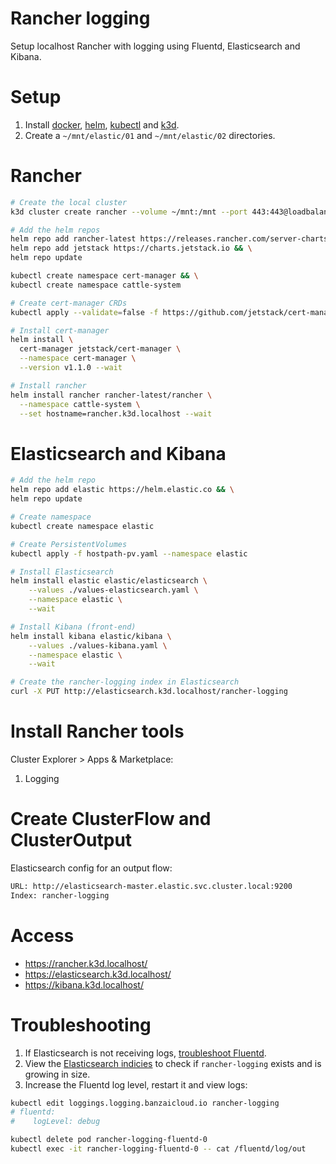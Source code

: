# Rancher logging
Setup localhost Rancher with logging using Fluentd, Elasticsearch and Kibana.

# Setup
1. Install [docker](https://docs.docker.com/get-docker/), [helm](https://helm.sh/), [kubectl](https://kubernetes.io/docs/tasks/tools/install-kubectl/) and [k3d](https://github.com/rancher/k3d).
1. Create a `~/mnt/elastic/01` and `~/mnt/elastic/02` directories.

# Rancher
```sh
# Create the local cluster
k3d cluster create rancher --volume ~/mnt:/mnt --port 443:443@loadbalancer --port 80:80@loadbalancer

# Add the helm repos
helm repo add rancher-latest https://releases.rancher.com/server-charts/latest && \
helm repo add jetstack https://charts.jetstack.io && \
helm repo update

kubectl create namespace cert-manager && \
kubectl create namespace cattle-system

# Create cert-manager CRDs
kubectl apply --validate=false -f https://github.com/jetstack/cert-manager/releases/download/v1.1.0/cert-manager.crds.yaml

# Install cert-manager
helm install \
  cert-manager jetstack/cert-manager \
  --namespace cert-manager \
  --version v1.1.0 --wait

# Install rancher
helm install rancher rancher-latest/rancher \
  --namespace cattle-system \
  --set hostname=rancher.k3d.localhost --wait
```

# Elasticsearch and Kibana
```sh
# Add the helm repo
helm repo add elastic https://helm.elastic.co && \
helm repo update

# Create namespace
kubectl create namespace elastic

# Create PersistentVolumes 
kubectl apply -f hostpath-pv.yaml --namespace elastic

# Install Elasticsearch
helm install elastic elastic/elasticsearch \
	--values ./values-elasticsearch.yaml \
	--namespace elastic \
	--wait

# Install Kibana (front-end)
helm install kibana elastic/kibana \
	--values ./values-kibana.yaml \
	--namespace elastic \
	--wait

# Create the rancher-logging index in Elasticsearch
curl -X PUT http://elasticsearch.k3d.localhost/rancher-logging

```

# Install Rancher tools
Cluster Explorer > Apps & Marketplace:
1. Logging

# Create ClusterFlow and ClusterOutput
Elasticsearch config for an output flow:
```sh
URL: http://elasticsearch-master.elastic.svc.cluster.local:9200
Index: rancher-logging
```

# Access
* https://rancher.k3d.localhost/
* https://elasticsearch.k3d.localhost/
* https://kibana.k3d.localhost/

# Troubleshooting
1. If Elasticsearch is not receiving logs, [troubleshoot Fluentd](https://banzaicloud.com/docs/one-eye/logging-operator/operation/troubleshooting/fluentd/).
1. View the [Elasticsearch indicies](http://elasticsearch.k3d.localhost/_cat/indices?bytes=b&s=store.size:desc&v) to check if `rancher-logging` exists and is growing in size.
1. Increase the Fluentd log level, restart it and view logs:
```sh
kubectl edit loggings.logging.banzaicloud.io rancher-logging
# fluentd:
#    logLevel: debug

kubectl delete pod rancher-logging-fluentd-0
kubectl exec -it rancher-logging-fluentd-0 -- cat /fluentd/log/out
```